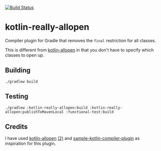 [![Build Status](https://travis-ci.org/henrik242/kotlin-really-allopen.svg?branch=master)](https://travis-ci.org/henrik242/kotlin-really-allopen)

kotlin-really-allopen
=====================

Compiler plugin for Gradle that removes the `final` restriction for all classes.

This is different from [kotlin-allopen](https://kotlinlang.org/docs/reference/compiler-plugins.html#all-open-compiler-plugin)
in that you don't have to specify which classes to open up.

Building
--------

`./gradlew build`

Testing
-------

`./gradlew :kotlin-really-allopen:build :kotlin-really-allopen:publishToMavenLocal :functional-test:build`

Credits
-------

I have used [kotlin-allopen](https://github.com/JetBrains/kotlin/tree/master/plugins/allopen)
[(2)](https://github.com/JetBrains/kotlin/tree/master/libraries/tools/kotlin-allopen)
and [sample-kotlin-compiler-plugin](https://github.com/Takhion/sample-kotlin-compiler-plugin)
as inspiration for this plugin.
